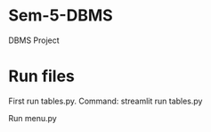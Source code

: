 # Sem-5-DBMS
DBMS Project

# Run files
First run tables.py. Command: streamlit run tables.py

Run menu.py
